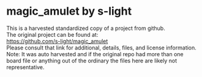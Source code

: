 
# magic_amulet by s-light  
This is a harvested standardized copy of a project from github.  
The original project can be found at:  
https://github.com/s-light/magic_amulet  
Please consult that link for additional, details, files, and license information.  
Note: It was auto harvested and if the original repo had more than one board file or anything out of the ordinary the files here are likely not representative.  
    